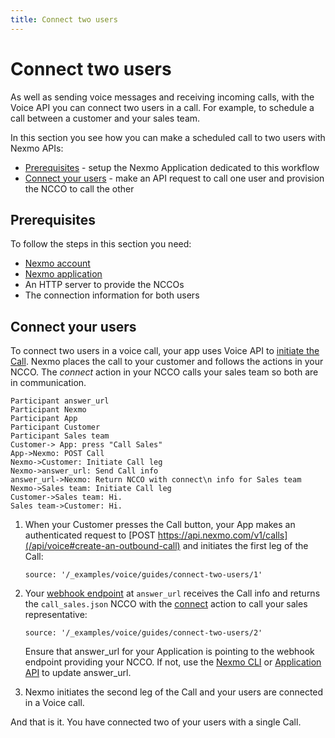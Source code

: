 ```yaml
---
title: Connect two users
---
```


# Connect two users

As well as sending voice messages and receiving incoming calls, with the Voice API you can connect two users in a call. For example, to schedule a call between a customer and your sales team.

In this section you see how you can make a scheduled call to two users with Nexmo APIs:

* [Prerequisites](#prerequisites) - setup the Nexmo Application dedicated to this workflow
* [Connect your users](#connect-your-users) - make an API request to call one user and provision the NCCO to call the other

## Prerequisites

To follow the steps in this section you need:

* [Nexmo account](/account/guides/management#create-and-configure-a-nexmo-account)
* [Nexmo application](/concepts/guides/applications#apps_quickstart)
* An HTTP server to provide the NCCOs
* The connection information for both users

## Connect your users

To connect two users in a voice call, your app uses Voice API to [initiate the Call](/api/voice#create-an-outbound-call). Nexmo places the call to your customer and follows the actions in your NCCO. The *connect* action in your NCCO calls your sales team so both are in communication.  

```js_sequence_diagram
Participant answer_url
Participant Nexmo
Participant App
Participant Customer
Participant Sales team
Customer-> App: press "Call Sales"
App->Nexmo: POST Call
Nexmo->Customer: Initiate Call leg
Nexmo->answer_url: Send Call info
answer_url->Nexmo: Return NCCO with connect\n info for Sales team
Nexmo->Sales team: Initiate Call leg
Customer->Sales team: Hi.
Sales team->Customer: Hi.
```

1. When your Customer presses the Call button, your App makes an authenticated request to [POST https://api.nexmo.com/v1/calls](/api/voice#create-an-outbound-call) and initiates the first leg of the Call:


    ```tabbed_examples
    source: '/_examples/voice/guides/connect-two-users/1'
    ```

2. Your [webhook endpoint](/concepts/guides/webhooks) at `answer_url` receives the Call info and returns the `call_sales.json` NCCO with the [connect](/voice/guides/ncco-reference#connect) action to call your sales representative:


    ```tabbed_content
    source: '/_examples/voice/guides/connect-two-users/2'
    ```

    Ensure that answer_url for your Application is pointing to the webhook endpoint providing your NCCO. If not, use the [Nexmo CLI](/tools) or [Application API](/api/application#update) to update answer_url.


3. Nexmo initiates the second leg of the Call and your users are connected in a Voice call.

And that is it. You have connected two of your users with a single Call.

